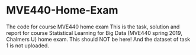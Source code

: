 # MVE440-Home-Exam
The code for course MVE440 home exam
This is the task, solution and report for course Statistical Learning for Big Data (MVE440 spring 2019, Chalmers U) home exam. 
This should NOT be here! And the dataset of task 1 is not uploaded.
